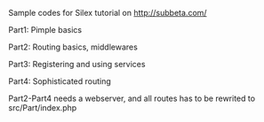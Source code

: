Sample codes for Silex tutorial on http://subbeta.com/

Part1: Pimple basics

Part2: Routing basics, middlewares

Part3: Registering and using services

Part4: Sophisticated routing

Part2-Part4 needs a webserver, and all routes has to be rewrited to src/Part<number>/index.php
